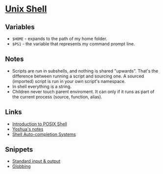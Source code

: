 # [Unix Shell](http://www.wikiwand.com/en/Unix_shell)
## Variables
- `$HOME` - expands to the path of my home folder.
- `$PS1` - the variable that represents my command prompt line.

## Notes
- Scripts are run in subshells, and nothing is shared "upwards". That's the difference between running a script and sourcing one. A sourced (imported) script is run in your own script's namespace.
- In shell everything is a string.
- Children never touch parent enviroment. It can only if it runs as part of the current process (source, function, alias).

## Links
- [Introduction to POSIX Shell](http://sircmpwn.github.io/2018/02/05/Introduction-to-POSIX-shell.html)
- [Yoshua's notes](https://yoshuawuyts.gitbooks.io/knowledge/content/unix/shell.html)
- [Shell Auto-completion Systems](http://dundalek.com/entropic/shell-auto-completion/)

## Snippets
- [Standard input & output](https://gist.github.com/a1346899be8f2e186e161f1a03efd52b)
- [Globbing](https://gist.github.com/7d9564e24242cda9c0a6717021971830)